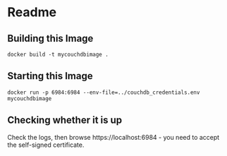 # Readme

## Building this Image

`docker build -t mycouchdbimage .`

## Starting this Image

`docker run -p 6984:6984 --env-file=../couchdb_credentials.env mycouchdbimage`

## Checking whether it is up

Check the logs, then browse https://localhost:6984 - you need to accept the self-signed certificate.
